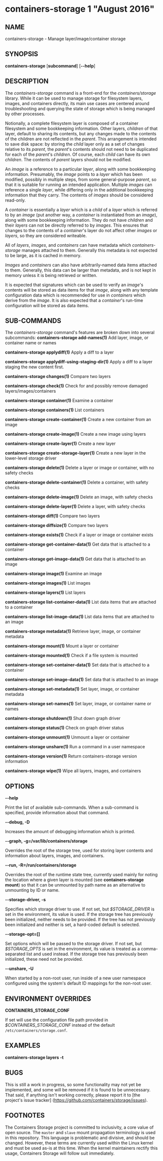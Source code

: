 # containers-storage 1 "August 2016"

## NAME
containers-storage - Manage layer/image/container storage

## SYNOPSIS
**containers-storage** [**subcommand**] [**--help**]

## DESCRIPTION
The *containers-storage* command is a front-end for the *containers/storage* library.
While it can be used to manage storage for filesystem layers, images, and
containers directly, its main use cases are centered around troubleshooting and
querying the state of storage which is being managed by other processes.

Notionally, a complete filesystem layer is composed of a container filesystem
and some bookkeeping information.  Other layers, *children* of that layer,
default to sharing its contents, but any changes made to the contents of the
children are not reflected in the *parent*.  This arrangement is intended to
save disk space: by storing the *child* layer only as a set of changes relative
to its *parent*, the *parent*'s contents should not need to be duplicated for
each of the *parent*'s *children*.  Of course, each *child* can have its own
*children*.  The contents of *parent* layers should not be modified.

An *image* is a reference to a particular *layer*, along with some bookkeeping
information.  Presumably, the *image* points to a *layer* which has been
modified, possibly in multiple steps, from some general-purpose *parent*, so
that it is suitable for running an intended application.  Multiple *images* can
reference a single *layer*, while differing only in the additional bookkeeping
information that they carry.  The contents of *images* should be considered
read-only.

A *container* is essentially a *layer* which is a *child* of a *layer* which is
referred to by an *image* (put another way, a *container* is instantiated from
an *image*), along with some bookkeeping information.  They do not have
*children* and their *layers* can not be directly referred to by *images*.
This ensures that changes to the contents of a *container*'s layer do not
affect other *images* or *layers*, so they are considered writeable.

All of *layers*, *images*, and *containers* can have metadata which
*containers-storage* manages attached to them.  Generally this metadata is not
expected to be large, as it is cached in memory.

*Images* and *containers* can also have arbitrarily-named data items attached
to them.  Generally, this data can be larger than metadata, and is not kept in
memory unless it is being retrieved or written.

It is expected that signatures which can be used to verify an *image*'s
contents will be stored as data items for that *image*, along with any template
configuration data which is recommended for use in *containers* which derive
from the *image*.  It is also expected that a *container*'s run-time
configuration will be stored as data items.

## SUB-COMMANDS
The *containers-storage* command's features are broken down into several subcommands:
 **containers-storage add-names(1)**                   Add layer, image, or container name or names

 **containers-storage applydiff(1)**                   Apply a diff to a layer

 **containers-storage applydiff-using-staging-dir(1)** Apply a diff to a layer staging the new content first.

 **containers-storage changes(1)**                     Compare two layers

 **containers-storage check(1)**                       Check for and possibly remove damaged layers/images/containers

 **containers-storage container(1)**                   Examine a container

 **containers-storage containers(1)**                  List containers

 **containers-storage create-container(1)**            Create a new container from an image

 **containers-storage create-image(1)**                Create a new image using layers

 **containers-storage create-layer(1)**                Create a new layer

 **containers-storage create-storage-layer(1)**        Create a new layer in the lower-level storage driver

 **containers-storage delete(1)**                      Delete a layer or image or container, with no safety checks

 **containers-storage delete-container(1)**            Delete a container, with safety checks

 **containers-storage delete-image(1)**                Delete an image, with safety checks

 **containers-storage delete-layer(1)**                Delete a layer, with safety checks

 **containers-storage diff(1)**                        Compare two layers

 **containers-storage diffsize(1)**                    Compare two layers

 **containers-storage exists(1)**                      Check if a layer or image or container exists

 **containers-storage get-container-data(1)**          Get data that is attached to a container

 **containers-storage get-image-data(1)**              Get data that is attached to an image

 **containers-storage image(1)**                       Examine an image

 **containers-storage images(1)**                      List images

 **containers-storage layers(1)**                      List layers

 **containers-storage list-container-data(1)**         List data items that are attached to a container

 **containers-storage list-image-data(1)**             List data items that are attached to an image

 **containers-storage metadata(1)**                    Retrieve layer, image, or container metadata

 **containers-storage mount(1)**                       Mount a layer or container

 **containers-storage mounted(1)**                     Check if a file system is mounted

 **containers-storage set-container-data(1)**          Set data that is attached to a container

 **containers-storage set-image-data(1)**              Set data that is attached to an image

 **containers-storage set-metadata(1)**                Set layer, image, or container metadata

 **containers-storage set-names(1)**                   Set layer, image, or container name or names

 **containers-storage shutdown(1)**                    Shut down graph driver

 **containers-storage status(1)**                      Check on graph driver status

 **containers-storage unmount(1)**                     Unmount a layer or container

 **containers-storage unshare(1)**                     Run a command in a user namespace

 **containers-storage version(1)**                     Return containers-storage version information

 **containers-storage wipe(1)**                        Wipe all layers, images, and containers

## OPTIONS
**--help**

Print the list of available sub-commands.  When a sub-command is specified,
provide information about that command.

**--debug, -D**

Increases the amount of debugging information which is printed.

**--graph, -g=/var/lib/containers/storage**

Overrides the root of the storage tree, used for storing layer contents and
information about layers, images, and containers.

**--run, -R=/run/containers/storage**

Overrides the root of the runtime state tree, currently used mainly for noting
the location where a given layer is mounted (see **containers-storage mount**) so that
it can be unmounted by path name as an alternative to unmounting by ID or name.

**--storage-driver, -s**

Specifies which storage driver to use.  If not set, but *$STORAGE_DRIVER* is
set in the environment, its value is used.  If the storage tree has previously
been initialized, neither needs to be provided.  If the tree has not previously
been initialized and neither is set, a hard-coded default is selected.

**--storage-opt=[]**

Set options which will be passed to the storage driver.  If not set, but
*$STORAGE_OPTS* is set in the environment, its value is treated as a
comma-separated list and used instead.  If the storage tree has previously been
initialized, these need not be provided.

**--unshare, -U**

When started by a non-root user, run inside of a new user namespace configured
using the system's default ID mappings for the non-root user.

## ENVIRONMENT OVERRIDES
**CONTAINERS_STORAGE_CONF** 

If set will use the configuration file path provided in *$CONTAINERS_STORAGE_CONF* instead of the default `/etc/containers/storage.conf`.
## EXAMPLES
**containers-storage layers -t**

## BUGS
This is still a work in progress, so some functionality may not yet be
implemented, and some will be removed if it is found to be unnecessary.  That
said, if anything isn't working correctly, please report it to [the project's
issue tracker] (https://github.com/containers/storage/issues).

## FOOTNOTES
The Containers Storage project is committed to inclusivity, a core value of open source.
The `master` and `slave` mount propagation terminology is used in this repository.
This language is problematic and divisive, and should be changed.
However, these terms are currently used within the Linux kernel and must be used as-is at this time.
When the kernel maintainers rectify this usage, Containers Storage will follow suit immediately.
